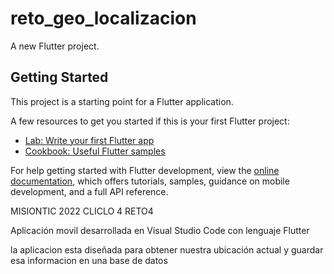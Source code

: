 # reto_geo_localizacion

A new Flutter project.

## Getting Started

This project is a starting point for a Flutter application.

A few resources to get you started if this is your first Flutter project:

- [Lab: Write your first Flutter app](https://docs.flutter.dev/get-started/codelab)
- [Cookbook: Useful Flutter samples](https://docs.flutter.dev/cookbook)

For help getting started with Flutter development, view the
[online documentation](https://docs.flutter.dev/), which offers tutorials,
samples, guidance on mobile development, and a full API reference.

MISIONTIC 2022 CLICLO 4 RETO4

Aplicación movil desarrollada en Visual Studio Code con lenguaje Flutter 

la aplicacion esta diseñada para obtener nuestra ubicación actual y guardar esa informacion en una base de datos
